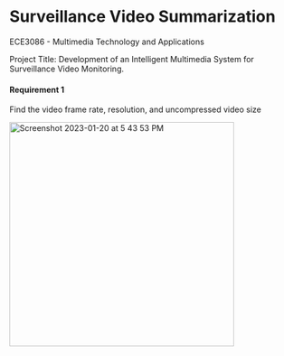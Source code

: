 # Surveillance Video Summarization
ECE3086 - Multimedia Technology and Applications 

Project Title: Development of an Intelligent Multimedia System for Surveillance Video Monitoring.

#### Requirement 1
Find the video frame rate, resolution, and uncompressed video size

<img width="397" alt="Screenshot 2023-01-20 at 5 43 53 PM" src="https://user-images.githubusercontent.com/117178074/213664727-17f54f8c-17d2-416c-b559-3bf1f10699d0.png">

